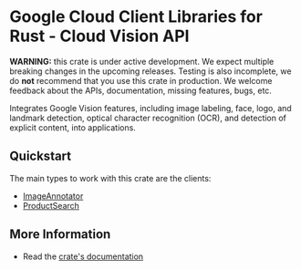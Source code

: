 # Google Cloud Client Libraries for Rust - Cloud Vision API

<!-- Code generated by sidekick. DO NOT EDIT. -->

**WARNING:** this crate is under active development. We expect multiple breaking
changes in the upcoming releases. Testing is also incomplete, we do **not**
recommend that you use this crate in production. We welcome feedback about the
APIs, documentation, missing features, bugs, etc.

Integrates Google Vision features, including image labeling, face, logo,
and landmark detection, optical character recognition (OCR), and detection
of explicit content, into applications.

## Quickstart

The main types to work with this crate are the clients:

- [ImageAnnotator]
- [ProductSearch]

## More Information

- Read the [crate's documentation](https://docs.rs/google-cloud-vision-v1/latest/google-cloud-vision-v1)

[ImageAnnotator]: https://docs.rs/google-cloud-vision-v1/latest/google_cloud_vision_v1/client/struct.ImageAnnotator.html
[ProductSearch]: https://docs.rs/google-cloud-vision-v1/latest/google_cloud_vision_v1/client/struct.ProductSearch.html
